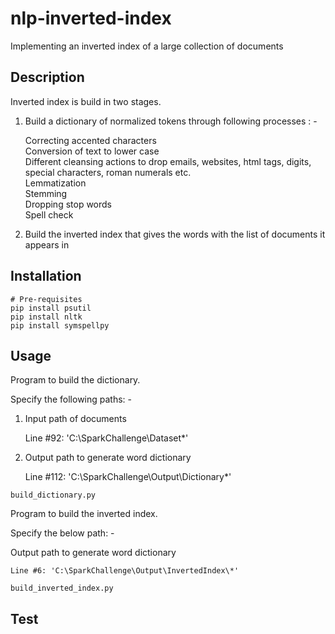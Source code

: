 # nlp-inverted-index
Implementing an inverted index of a large collection of documents

## Description
Inverted index is build in two stages. <br>

1. Build a dictionary of normalized tokens through following processes : - <br>

    Correcting accented characters <br>
    Conversion of text to lower case <br>
    Different cleansing actions to drop emails, websites, html tags, digits, special characters, roman numerals etc. <br>
    Lemmatization <br>
    Stemming <br>
    Dropping stop words <br>
    Spell check <br>
    
2. Build the inverted index that gives the words with the list of documents it appears in

## Installation

```console
# Pre-requisites
pip install psutil
pip install nltk
pip install symspellpy
```

## Usage
Program to build the dictionary.

Specify the following paths: - 

1. Input path of documents

	Line #92: 'C:\SparkChallenge\Dataset\*'
	
2. Output path to generate word dictionary

	Line #112: 'C:\SparkChallenge\Output\Dictionary\*'

```Py Spark
build_dictionary.py
```

Program to build the inverted index.

Specify the below path: - 

Output path to generate word dictionary

	Line #6: 'C:\SparkChallenge\Output\InvertedIndex\*'

```Py Spark
build_inverted_index.py
```

## Test
